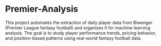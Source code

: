# Premier-Analysis
This project automates the extraction of daily player data from Biwenger (Premier League fantasy football) and organizes it for machine learning analysis. The goal is to study player performance trends, pricing behavior, and position-based patterns using real-world fantasy football data.
